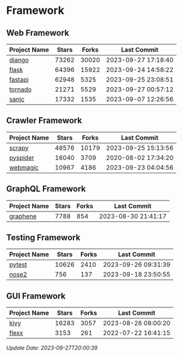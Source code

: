 # Framework

## Web Framework
| Project Name | Stars | Forks | Last Commit |
| ------------ | ----- | ----- | ----------- |
| [django](https://github.com/django/django) | 73262 | 30020 | 2023-09-27 17:18:40 |
| [flask](https://github.com/pallets/flask) | 64396 | 15922 | 2023-09-24 14:58:22 |
| [fastapi](https://github.com/tiangolo/fastapi) | 62948 | 5325 | 2023-09-25 23:08:51 |
| [tornado](https://github.com/tornadoweb/tornado) | 21271 | 5529 | 2023-09-27 00:57:12 |
| [sanic](https://github.com/sanic-org/sanic) | 17332 | 1535 | 2023-09-07 12:26:56 |

## Crawler Framework
| Project Name | Stars | Forks | Last Commit |
| ------------ | ----- | ----- | ----------- |
| [scrapy](https://github.com/scrapy/scrapy) | 48576 | 10179 | 2023-09-25 15:13:56 |
| [pyspider](https://github.com/binux/pyspider) | 16040 | 3709 | 2020-08-02 17:34:20 |
| [webmagic](https://github.com/code4craft/webmagic) | 10967 | 4186 | 2023-09-23 04:04:56 |

## GraphQL Framework
| Project Name | Stars | Forks | Last Commit |
| ------------ | ----- | ----- | ----------- |
| [graphene](https://github.com/graphql-python/graphene) | 7788 | 854 | 2023-08-30 21:41:17 |

## Testing Framework
| Project Name | Stars | Forks | Last Commit |
| ------------ | ----- | ----- | ----------- |
| [pytest](https://github.com/pytest-dev/pytest) | 10626 | 2410 | 2023-09-26 09:31:39 |
| [nose2](https://github.com/nose-devs/nose2) | 756 | 137 | 2023-09-18 23:50:55 |

## GUI Framework
| Project Name | Stars | Forks | Last Commit |
| ------------ | ----- | ----- | ----------- |
| [kivy](https://github.com/kivy/kivy) | 16283 | 3057 | 2023-08-26 08:00:20 |
| [flexx](https://github.com/flexxui/flexx) | 3153 | 261 | 2022-07-22 16:41:15 |

*Update Date: 2023-09-27T20:00:39*